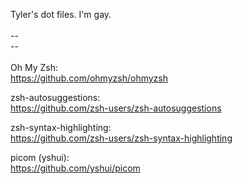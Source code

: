 Tyler's dot files. I'm gay.
<br><br>--
<br>--
<br><br>
Oh My Zsh:
<br>https://github.com/ohmyzsh/ohmyzsh

zsh-autosuggestions:
<br>https://github.com/zsh-users/zsh-autosuggestions

zsh-syntax-highlighting:
<br>https://github.com/zsh-users/zsh-syntax-highlighting

picom (yshui):
<br>https://github.com/yshui/picom
